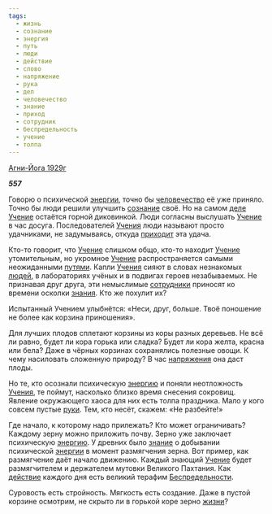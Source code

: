 ```yaml
---
tags:
  - жизнь
  - сознание
  - энергия
  - путь
  - люди
  - действие
  - слово
  - напряжение
  - рука
  - дел
  - человечество
  - знание
  - приход
  - сотрудник
  - беспредельность
  - учение
  - толпа
---
```

[Агни-Йога 1929г](https://127.0.0.1:4002/agni/1929)

___557___

Говорю о психической [энергии](../../../tags/#энергия), точно бы [человечество](../../../tags/#человечество) её уже приняло. Точно бы люди решили улучшить [сознание](../../../tags/#сознание) своё. Но на самом [деле](../../../tags/#дел) [Учение](../../../tags/#учение) остаётся горной диковинкой. Люди согласны выслушать [Учение](../../../tags/#учение) в час досуга. Последователей [Учения](../../../tags/#учение) люди называют просто удачниками, не задумываясь, откуда [приходит](../../../tags/#приход) эта удача.   

Кто-то говорит, что [Учение](../../../tags/#учение) слишком общо, кто-то находит [Учение](../../../tags/#учение) утомительным, но укромное [Учение](../../../tags/#учение) распространяется самыми неожиданными [путями](../../../tags/#путь). Капли [Учения](../../../tags/#учение) сияют в словах незнакомых [людей](../../../tags/#люди), в лабораториях учёных и в подвигах героев незабываемых. Не признавая друг друга, эти немыслимые [сотрудники](../../../tags/#сотрудник) приносят ко времени осколки [знания](../../../tags/#знание). Кто же похулит их?   

Испытанный Учением улыбнётся: «Неси, друг, больше. Твоё поношение не более как корзина приношения».   

Для лучших плодов сплетают корзины из коры разных деревьев. Не всё ли равно, будет ли кора горька или сладка? Будет ли кора желта, красна или бела? Даже в чёрных корзинах сохранялись полезные овощи. К чему насиловать сложенную природу? В час [напряжения](../../../tags/#напряжение) она даст плоды.   

Но те, кто осознали психическую [энергию](../../../tags/#энергия) и поняли неотложность [Учения](../../../tags/#учение), те поймут, насколько близко время снесения сокровищ. Явление окружающего хаоса для них есть толпа праздника. Мало у кого совсем пустые [руки](../../../tags/#рука). Тем, кто несёт, скажем: «Не разбейте!»   

Где начало, к которому надо прилежать? Кто может ограничивать? Каждому зерну можно приложить почву. Зерно уже заключает психическую [энергию](../../../tags/#энергия). У древних было [знание](../../../tags/#знание) о добывании психической [энергии](../../../tags/#энергия) в момент размягчения зерна. Вот пример, как размягчение даёт начало движению. Каждый знающий [Учение](../../../tags/#учение) будет размягчителем и держателем мутовки Великого Пахтания. Как [действие](../../../tags/#действие) каждого дня есть великий терафим [Беспредельности](../../../tags/#беспредельность).   

Суровость есть стройность. Мягкость есть создание. Даже в пустой корзине осмотрим, не скрыто ли в горькой коре зерно [жизни](../../../tags/#жизнь)?